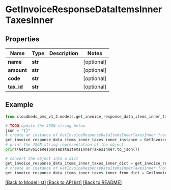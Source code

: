 # GetInvoiceResponseDataItemsInnerTaxesInner


## Properties

Name | Type | Description | Notes
------------ | ------------- | ------------- | -------------
**name** | **str** |  | [optional] 
**amount** | **str** |  | [optional] 
**code** | **str** |  | [optional] 
**tax_id** | **str** |  | [optional] 

## Example

```python
from cloudbeds_pms_v1_2.models.get_invoice_response_data_items_inner_taxes_inner import GetInvoiceResponseDataItemsInnerTaxesInner

# TODO update the JSON string below
json = "{}"
# create an instance of GetInvoiceResponseDataItemsInnerTaxesInner from a JSON string
get_invoice_response_data_items_inner_taxes_inner_instance = GetInvoiceResponseDataItemsInnerTaxesInner.from_json(json)
# print the JSON string representation of the object
print(GetInvoiceResponseDataItemsInnerTaxesInner.to_json())

# convert the object into a dict
get_invoice_response_data_items_inner_taxes_inner_dict = get_invoice_response_data_items_inner_taxes_inner_instance.to_dict()
# create an instance of GetInvoiceResponseDataItemsInnerTaxesInner from a dict
get_invoice_response_data_items_inner_taxes_inner_from_dict = GetInvoiceResponseDataItemsInnerTaxesInner.from_dict(get_invoice_response_data_items_inner_taxes_inner_dict)
```
[[Back to Model list]](../README.md#documentation-for-models) [[Back to API list]](../README.md#documentation-for-api-endpoints) [[Back to README]](../README.md)


